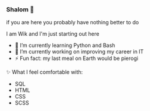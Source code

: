 ### Shalom 👋
if you are here you probably have nothing better to do

I am Wik and I'm just starting out here

- 🌱 I’m currently learning Python and Bash
- 🔭 I’m currently working on improving my career in IT
- ⚡ Fun fact: my last meal on Earth would be pierogi

✨ What I feel comfortable with:
- SQL
- HTML
- CSS
- SCSS
<!--
**wiktoriastel/wiktoriastel** is a ✨ _special_ ✨ repository because its `README.md` (this file) appears on your GitHub profile.

Here are some ideas to get you started:

- 🔭 I’m currently working on ...
- 🌱 I’m currently learning ...
- 👯 I’m looking to collaborate on ...
- 🤔 I’m looking for help with ...
- 💬 Ask me about ...
- 📫 How to reach me: ...
- 😄 Pronouns: ...
- ⚡ Fun fact: ...
-->
